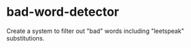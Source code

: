 # bad-word-detector

Create a system to filter out "bad" words including "leetspeak" substitutions.
